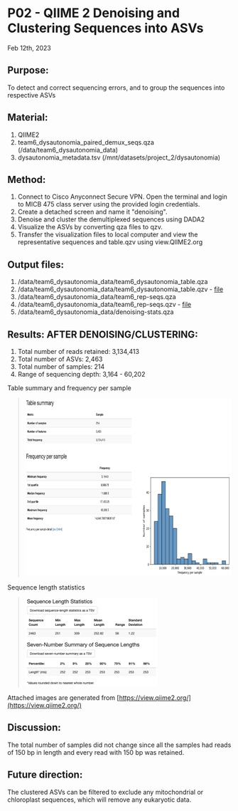 # P02 - QIIME 2 Denoising and Clustering Sequences into ASVs

Feb 12th, 2023

## Purpose:
To detect and correct sequencing errors, and to group the sequences into respective ASVs

## Material: 
1. QIIME2 
2. team6_dysautonomia_paired_demux_seqs.qza (/data/team6_dysautonomia_data)
3. dysautonomia_metadata.tsv (/mnt/datasets/project_2/dysautonomia)

## Method:
1. Connect to Cisco Anyconnect Secure VPN. Open the terminal and login to MICB 475 class server using the provided login credentials.
2. Create a detached screen and name it "denoising". 
3. Denoise and cluster the demultiplexed sequences using DADA2
4. Visualize the ASVs by converting qza files to qzv.
5. Transfer the visualization files to local computer and view the representative sequences and table.qzv using view.QIIME2.org

## Output files:
1. /data/team6_dysautonomia_data/team6_dysautonomia_table.qza 
2. /data/team6_dysautonomia_data/team6_dysautonomia_table.qzv - [file](/QIIME2/export/table.qzv)
3. /data/team6_dysautonomia_data/team6_rep-seqs.qza
4. /data/team6_dysautonomia_data/team6_rep-seqs.qzv - [file](/QIIME2/export/rep-seq.qzv)
5. /data/team6_dysautonomia_data/denoising-stats.qza

## Results: AFTER DENOISING/CLUSTERING:
1. Total number of reads retained: 3,134,413  
2. Total number of ASVs: 2,463
3. Total number of samples: 214
4. Range of sequencing depth: 3,164 - 60,202

Table summary and frequency per sample 
> <img src="/QIIME2/figures/table.png" height="400">

Sequence length statistics
> <img src="/QIIME2/figures/sequence_length_statistics.png" height="200">

Attached images are generated from [https://view.qiime2.org/](https://view.qiime2.org/)

## Discussion:
The total number of samples did not change since all the samples had reads of 150 bp in length and every read with 150 bp was retained.


## Future direction:
The clustered ASVs can be filtered to exclude any mitochondrial or chloroplast sequences, which will remove any eukaryotic data. 

